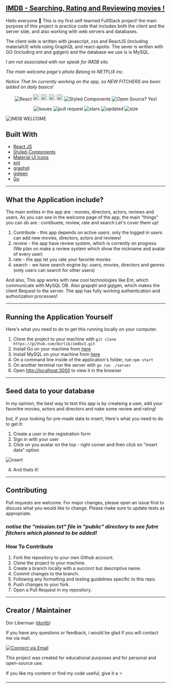 ## [IMDB - Searching, Rating and Reviewing movies !](https://localhost:8081)

Hello everyone 👋
This is my first self-learned FullStack project!
the main purpose of this project is practice code that includes both the client and the server side, and also working with web servers and databases.

The client side is written with javascript, css and ReactJS (including materialUI) while using GraphQL and react-apollo.
The sever is written with GO (including ent and gqlgen) and the database we use is is MySQL.

_I am not associated with nor speak for IMDB site._

_The main welcome page's photo Belong to NETFLIX inc._ 

_Notice That Im currently working on the app, so NEW FITCHERS are been added on daily basics!_


<p align="center">
    <img alt="React" src="https://img.shields.io/badge/-React-61DBFB?style=flat&logo=react&logoColor=FFFFFF"/>
    <img alt="Go" style="height: 0.55cm;" src="https://img.shields.io/badge/Go-00ADD8?style=for-the-badge&logo=go&logoColor=white"/>
    <img alt="apollo" style="height: 0.55cm;" src="https://img.shields.io/badge/-ApolloGraphQL-311C87?style=for-the-badge&logo=apollo-graphql"/>
    <img alt="Go" src="https://img.shields.io/badge/Go-00ADD8?style=for-the-badge&logo=go&logoColor=white" style="height: 0.55cm; border-radius: 3px"/>
    <img alt="apollo" style="height: 0.55cm; border-radius: 3px" src="https://img.shields.io/badge/-ApolloGraphQL-311C87?style=for-the-badge&logo=apollo-graphql"/>
    <img alt="Styled Components" src="https://img.shields.io/badge/-<💅>%20Styled%20Components-grey?style=flat"/>
    <img alt="Open Source? Yes!" src="https://badgen.net/badge/Open%20Source%20%3F/Yes%21/blue?icon=github"/>
</p>

<p align="center">
    <img alt="Issues" src="https://img.shields.io/github/issues-raw/dorlib/IMDB-Project"/>
    <img alt="pull request" src="https://img.shields.io/github/issues-pr-closed/dorlib/IMDB-Project"/>
    <img alt="stars" src="https://img.shields.io/github/stars/dorlib/IMDB-Project?style=social">
    <img alt="updated" src="https://img.shields.io/github/last-commit/dorlib/IMDB-project">
    <img alt="size" src="https://img.shields.io/github/repo-size/dorlib/IMDB-Project" >
</p>

![IMDB WELCOME](https://user-images.githubusercontent.com/90474428/174454702-4f343853-7da1-41e7-a68f-201261dfc613.png)

## Built With

- [React JS](https://reactjs.org/docs/getting-started.html)
- [Styled-Components](https://styled-components.com/docs)
- [Material UI Icons](https://material-ui.com/components/material-icons/)
- [ent](https://entgo.io/)
- [graphql](https://graphql.org/)
- [gqlgen](https://gqlgen.com/getting-started/) 
- [Go](https://go.dev/)

---


## What the Application include?

The main entites in the app are : movies, directors, actors, reviews and users.
As you can see in the welcome page of the app, the main "things" you can do are : contibuete, review, rate and search
Let's cover them up!

1. Contribute - this app depends on active users. only the logged in users can add new movies, directors, actors and reviews!
2. review - the app have review system, which is corrently on progress (We plan on make a review system which show the nickname and avatar of every user)
3. rate - the app let you rate your favorite movies
4. search - we have search engine by: users, movies, directors and genres (only users can search for other users)

And also, This app works with new cool technologies like Ent, which communicate with MySQL DB.
Also grapqhl and gqlgen, which makes the client Request to the server.
The app has fully working authentication and authorization processes!

---

## Running the Application Yourself

Here's what you need to do to get this running locally on your computer.

1. Clone the project to your machine with `git clone https://github.com/dorlib/imdbv3.git`
2. Install Go on your machine from [here](https://go.dev/doc/install)
3. Install MySQL on your machine from [here](https://www.mysql.com/downloads/)
4. On a command line inside of the application's folder, run `npm start`
5. On another terminal run the server with `go run ./server`
6. Open [http://localhost:3000](http://localhost:3000) to view it in the browser

---

## Seed data to your database

In my opinion, the best way to test this app is by createing a user, add your favoritre movies, actors and directors and nake some review and rating!

but, if your looking for pre-made data to insert, Here's what you need to do to get it:

1. Create a user in the registration form
2. Sign in with your user
3. Click on you avatar on the top - right corner and then click on "insert data" option

![insert](https://user-images.githubusercontent.com/90474428/174502797-c17bec2d-2ed1-416e-828a-87e1e1c691b9.png)

4. And thats it!



---

## Contributing

Pull requests are welcome. For major changes, please open an issue first to discuss what you would like to change. Please make sure to update tests as appropriate.

### _notise the "mission.txt" file in "public" directory to see futre fitchers which planned to be added!_

### How To Contribute

1. Fork the repository to your own Github account.
2. Clone the project to your machine.
3. Create a branch locally with a succinct but descriptive name.
4. Commit changes to the branch.
5. Following any formatting and testing guidelines specific to this repo.
6. Push changes to your fork.
7. Open a Pull Request in my repository.

---

## Creator / Maintainer

Dor Liberman ([dorlib](https://github.com/anniedotexe))

If you have any questions or feedback, i would be glad if you will contact me via mail.

<p align="left">
  <a href="dorlibrm@gmail.com"> 
    <img alt="Connect via Email" src="https://img.shields.io/badge/Gmail-c14438?style=flat&logo=Gmail&logoColor=white" />
  </a>
</p>

This project was created for educational purposes and for personal and open-source use.

If you like my content or find my code useful, give it a :star: 


---
